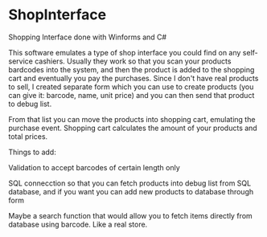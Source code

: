 # ShopInterface
Shopping Interface done with Winforms and C#

This software emulates a type of shop interface you could find on any self-service cashiers. Usually they work so that you scan your products bardcodes into the system, and then the product is added to the shopping cart and eventually you pay the purchases. Since I don't have real products to sell, I created separate form which you can use to create products (you can give it: barcode, name, unit price) and you can then send that product to debug list.

From that list you can move the products into shopping cart, emulating the purchase event. Shopping cart calculates the amount of your products and total prices.

Things to add:

Validation to accept barcodes of certain length only

SQL connecction so that you can fetch products into debug list from SQL database, and if you want you can add new products to database through form

Maybe a search function that would allow you to fetch items directly from database using barcode. Like a real store.
